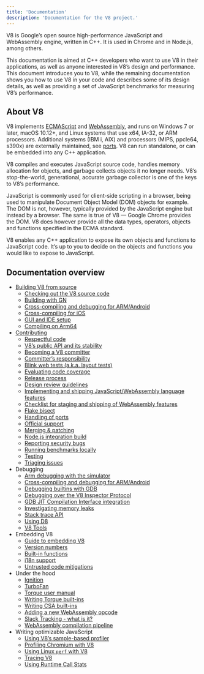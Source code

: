 ```yaml
---
title: 'Documentation'
description: 'Documentation for the V8 project.'
---
```

V8 is Google’s open source high-performance JavaScript and WebAssembly engine, written in C++. It is used in Chrome and in Node.js, among others.

This documentation is aimed at C++ developers who want to use V8 in their applications, as well as anyone interested in V8’s design and performance. This document introduces you to V8, while the remaining documentation shows you how to use V8 in your code and describes some of its design details, as well as providing a set of JavaScript benchmarks for measuring V8’s performance.

## About V8

V8 implements <a href="https://tc39.es/ecma262/">ECMAScript</a> and <a href="https://webassembly.github.io/spec/core/">WebAssembly</a>, and runs on Windows 7 or later, macOS 10.12+, and Linux systems that use x64, IA-32, or ARM processors. Additional systems (IBM i, AIX) and processors (MIPS, ppcle64, s390x) are externally maintained, see [ports](/docs/ports). V8 can run standalone, or can be embedded into any C++ application.

V8 compiles and executes JavaScript source code, handles memory allocation for objects, and garbage collects objects it no longer needs. V8’s stop-the-world, generational, accurate garbage collector is one of the keys to V8’s performance.

JavaScript is commonly used for client-side scripting in a browser, being used to manipulate Document Object Model (DOM) objects for example. The DOM is not, however, typically provided by the JavaScript engine but instead by a browser. The same is true of V8 — Google Chrome provides the DOM. V8 does however provide all the data types, operators, objects and functions specified in the ECMA standard.

V8 enables any C++ application to expose its own objects and functions to JavaScript code. It’s up to you to decide on the objects and functions you would like to expose to JavaScript.

## Documentation overview

- [Building V8 from source](/docs/build)
    - [Checking out the V8 source code](/docs/source-code)
    - [Building with GN](/docs/build-gn)
    - [Cross-compiling and debugging for ARM/Android](/docs/cross-compile-arm)
    - [Cross-compiling for iOS](/docs/cross-compile-ios)
    - [GUI and IDE setup](/docs/ide-setup)
    - [Compiling on Arm64](/docs/compile-arm64)
- [Contributing](/docs/contribute)
    - [Respectful code](/docs/respectful-code)
    - [V8’s public API and its stability](/docs/api)
    - [Becoming a V8 committer](/docs/become-committer)
    - [Committer’s responsibility](/docs/committer-responsibility)
    - [Blink web tests (a.k.a. layout tests)](/docs/blink-layout-tests)
    - [Evaluating code coverage](/docs/evaluate-code-coverage)
    - [Release process](/docs/release-process)
    - [Design review guidelines](/docs/design-review-guidelines)
    - [Implementing and shipping JavaScript/WebAssembly language features](/docs/feature-launch-process)
    - [Checklist for staging and shipping of WebAssembly features](/docs/wasm-shipping-checklist)
    - [Flake bisect](/docs/flake-bisect)
    - [Handling of ports](/docs/ports)
    - [Official support](/docs/official-support)
    - [Merging & patching](/docs/merge-patch)
    - [Node.js integration build](/docs/node-integration)
    - [Reporting security bugs](/docs/security-bugs)
    - [Running benchmarks locally](/docs/benchmarks)
    - [Testing](/docs/test)
    - [Triaging issues](/docs/triage-issues)
- Debugging
    - [Arm debugging with the simulator](/docs/debug-arm)
    - [Cross-compiling and debugging for ARM/Android](/docs/cross-compile-arm)
    - [Debugging builtins with GDB](/docs/gdb)
    - [Debugging over the V8 Inspector Protocol](/docs/inspector)
    - [GDB JIT Compilation Interface integration](/docs/gdb-jit)
    - [Investigating memory leaks](/docs/memory-leaks)
    - [Stack trace API](/docs/stack-trace-api)
    - [Using D8](/docs/d8)
    - [V8 Tools](https://v8.dev/tools)
- Embedding V8
    - [Guide to embedding V8](/docs/embed)
    - [Version numbers](/docs/version-numbers)
    - [Built-in functions](/docs/builtin-functions)
    - [i18n support](/docs/i18n)
    - [Untrusted code mitigations](/docs/untrusted-code-mitigations)
- Under the hood
    - [Ignition](/docs/ignition)
    - [TurboFan](/docs/turbofan)
    - [Torque user manual](/docs/torque)
    - [Writing Torque built-ins](/docs/torque-builtins)
    - [Writing CSA built-ins](/docs/csa-builtins)
    - [Adding a new WebAssembly opcode](/docs/webassembly-opcode)
    - [Slack Tracking - what is it?](/blog/slack-tracking)
    - [WebAssembly compilation pipeline](/docs/wasm-compilation-pipeline)
- Writing optimizable JavaScript
    - [Using V8’s sample-based profiler](/docs/profile)
    - [Profiling Chromium with V8](/docs/profile-chromium)
    - [Using Linux `perf` with V8](/docs/linux-perf)
    - [Tracing V8](/docs/trace)
    - [Using Runtime Call Stats](/docs/rcs)
